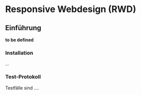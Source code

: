 # Responsive Webdesign (RWD)
## Einführung
**to be defined**
### Installation
...
### Test-Protokoll
Testfälle sind ....
